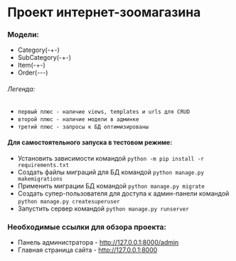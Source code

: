 # Проект интернет-зоомагазина

### Модели:

* Category(-+-)
* SubCategory(-+-)
* Item(-+-)
* Order(---)

###### Легенда:

* `первый плюс - наличие views, templates и urls для CRUD`
* `второй плюс - наличие модели в админке`
* `третий плюс - запросы к БД оптимизированы`

#### Для самостоятельного запуска в тестовом режиме:

* Установить зависимости командой `python -m pip install -r requirements.txt`
* Создать файлы миграций для БД командой `python manage.py makemigrations`
* Применить миграции БД командой `python manage.py migrate`
* Создать супер-пользователя для доступа к админ-панели командой `python manage.py createsuperuser`
* Запустить сервер командой `python manage.py runserver`

### Необходимые ссылки для обзора проекта:

* Панель администратора - http://127.0.0.1:8000/admin
* Главная страница сайта - http://127.0.0.1:8000
